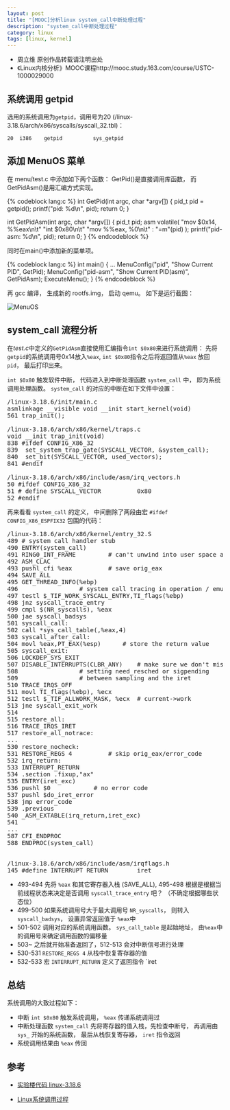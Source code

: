 ```yaml
---
layout: post
title: "[MOOC]分析linux system_call中断处理过程"
description: "system_call中断处理过程"
category: linux
tags: [linux, kernel]
---
```


 -  周立维 原创作品转载请注明出处
 - 《Linux内核分析》MOOC课程http://mooc.study.163.com/course/USTC-1000029000

##  系统调用 getpid

选用的系统调用为`getpid`，调用号为20 (/linux-3.18.6/arch/x86/syscalls/syscall_32.tbl)：

    20	i386	getpid			sys_getpid

## 添加 MenuOS 菜单

在 menu/test.c 中添加如下两个函数： GetPid()是直接调用库函数， 而GetPidAsm()是用汇编方式实现。

{% codeblock lang:c %}
int GetPid(int argc, char *argv[])
{
    pid_t pid = getpid();
    printf("pid: %d\n", pid);
    return 0;
}

int GetPidAsm(int argc, char *argv[])
{
    pid_t pid;
    asm volatile(
        "mov $0x14, %%eax\n\t"
        "int $0x80\n\t"
        "mov %%eax, %0\n\t"
        : "=m"(pid)
    );
    printf("pid-asm: %d\n", pid);
    return 0;
}
{% endcodeblock %}

同时在main()中添加新的菜单项。

{% codeblock lang:c %}
int main() 
{
...
    MenuConfig("pid", "Show Current PID", GetPid);
    MenuConfig("pid-asm", "Show Current PID(asm)", GetPidAsm);
    ExecuteMenu();
}
{% endcodeblock %}

再 gcc 编译， 生成新的 rootfs.img， 启动 qemu。
如下是运行截图：

![MenuOS][1]

## system_call 流程分析

在*test.c*中定义的`GetPidAsm`直接使用汇编指令`int $0x80`来进行系统调用： 先将`getpid`的系统调用号0x14放入`%eax`, `int $0x80`指令之后将返回值从`%eax` 放回 `pid`， 最后打印出来。

`int $0x80` 触发软件中断， 代码进入到中断处理函数 `system_call` 中， 即为系统调用处理函数。 `system_call` 的对应的中断在如下文件中设置：

<pre>
/linux-3.18.6/init/main.c
asmlinkage __visible void __init start_kernel(void)
561	trap_init();

/linux-3.18.6/arch/x86/kernel/traps.c
void __init trap_init(void)
838 #ifdef CONFIG_X86_32
839	 set_system_trap_gate(SYSCALL_VECTOR, &system_call);
840	 set_bit(SYSCALL_VECTOR, used_vectors);
841 #endif

/linux-3.18.6/arch/x86/include/asm/irq_vectors.h
50 #ifdef CONFIG_X86_32
51 # define SYSCALL_VECTOR			0x80
52 #endif
</pre>

再来看看 `system_call` 的定义， 中间删除了两段由宏 `#ifdef CONFIG_X86_ESPFIX32` 包围的代码：

<pre>
/linux-3.18.6/arch/x86/kernel/entry_32.S
489	# system call handler stub
490 ENTRY(system_call)
491	RING0_INT_FRAME			# can't unwind into user space anyway
492	ASM_CLAC
493	pushl_cfi %eax			# save orig_eax
494	SAVE_ALL
495	GET_THREAD_INFO(%ebp)
496					# system call tracing in operation / emulation
497	testl $_TIF_WORK_SYSCALL_ENTRY,TI_flags(%ebp)
498	jnz syscall_trace_entry
499	cmpl $(NR_syscalls), %eax
500	jae syscall_badsys
501 syscall_call:
502	call *sys_call_table(,%eax,4)
503 syscall_after_call:
504	movl %eax,PT_EAX(%esp)		# store the return value
505 syscall_exit:
506	LOCKDEP_SYS_EXIT
507	DISABLE_INTERRUPTS(CLBR_ANY)	# make sure we don't miss an interrupt
508					# setting need_resched or sigpending
509					# between sampling and the iret
510	TRACE_IRQS_OFF
511	movl TI_flags(%ebp), %ecx
512	testl $_TIF_ALLWORK_MASK, %ecx	# current->work
513	jne syscall_exit_work
514
515 restore_all:
516	TRACE_IRQS_IRET
517 restore_all_notrace:
...
530 restore_nocheck:
531	RESTORE_REGS 4			# skip orig_eax/error_code
532 irq_return:
533	INTERRUPT_RETURN
534 .section .fixup,"ax"
535 ENTRY(iret_exc)
536	pushl $0			# no error code
537	pushl $do_iret_error
538	jmp error_code
539 .previous
540	_ASM_EXTABLE(irq_return,iret_exc)
541
...
587	CFI_ENDPROC
588 ENDPROC(system_call)


/linux-3.18.6/arch/x86/include/asm/irqflags.h
145 #define INTERRUPT_RETURN		iret
</pre>

* 493-494 先将 `%eax` 和其它寄存器入栈 (SAVE_ALL), 495-498 根据是根据当前线程状态来决定是否调用 `syscall_trace_entry` 吧？ （不确定根据哪些状态位）
* 499-500 如果系统调用号大于最大调用号 `NR_syscalls`， 则转入 `syscall_badsys`， 设置异常返回值于 `%eax`中
* 501-502 调用对应的系统调用函数。 `sys_call_table` 是起始地址， 由`%eax`中的调用号来确定调用函数的偏移量
* 503~    之后就开始准备返回了，512-513 会对中断信号进行处理
* 530-531 `RESTORE_REGS 4` 从栈中恢复寄存器的值
* 532-533 宏 `INTERRUPT_RETURN` 定义了返回指令 `iret

## 总结

系统调用的大致过程如下：

* 中断 `int $0x80` 触发系统调用， `%eax` 传递系统调用过
* 中断处理函数 `system_call` 先将寄存器的值入栈，先检查中断号， 再调用由 `sys_` 开始的系统函数， 最后从栈恢复寄存器， `iret` 指令返回
* 系统调用结果由 `%eax` 传回

## 参考

* [实验楼代码 linux-3.18.6][2]
* [Linux系统调用过程][3]

  [1]: /images/post/2015-04-05/menuos-system_call.png
  [2]: http://codelab.shiyanlou.com/xref/linux-3.18.6/arch/x86/kernel/entry_32.S
  [3]: http://www.cnblogs.com/lknlfy/archive/2012/07/14/2591366.html

